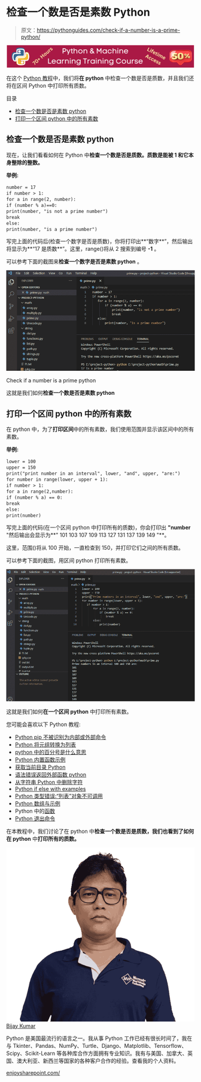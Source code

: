 # 检查一个数是否是素数 Python

> 原文：<https://pythonguides.com/check-if-a-number-is-a-prime-python/>

[![Python & Machine Learning training courses](img/49ec9c6da89a04c9f45bab643f8c765c.png)](https://sharepointsky.teachable.com/p/python-and-machine-learning-training-course)

在这个 [Python 教程](https://pythonguides.com/python-programming-for-the-absolute-beginner/)中，我们将**在 python** 中检查一个数是否是质数，并且我们还将在区间 Python 中打印所有质数。

目录

[](#)

*   [检查一个数是否是素数 python](#Check_if_a_number_is_a_prime_python "Check if a number is a prime python")
*   [打印一个区间 python 中的所有素数](#Print_all_prime_numbers_in_an_interval_python "Print all prime numbers in an interval python")

## 检查一个数是否是素数 python

现在，让我们看看如何在 Python 中**检查一个数是否是质数。质数是能被 1 和它本身整除的整数。**

**举例:**

```
number = 17
if number > 1:
for a in range(2, number):
if (number % a)==0:
print(number, "is not a prime number")
break
else:
print(number, "is a prime number")
```

写完上面的代码后(检查一个数字是否是质数)，你将打印出**“数字**”，然后输出将显示为**“17 是质数**”。这里，range()将从 2 搜索到编号 **-1** 。

可以参考下面的截图来**检查一个数字是否是素数 python** 。

![Check if a number is a prime python](img/b8318e76551ee829425251b10bcffc08.png "Check if a number is a prime python")

Check if a number is a prime python

这就是我们如何**检查一个数是否是素数 python**

## 打印一个区间 python 中的所有素数

在 python 中，为了**打印区间**中的所有素数，我们使用范围并显示该区间中的所有素数。

**举例:**

```
lower = 100
upper = 150
print("print number in an interval", lower, "and", upper, "are:")
for number in range(lower, upper + 1):
if number > 1:
for a in range(2,number):
if (number % a) == 0:
break
else:
print(number) 
```

写完上面的代码(在一个区间 python 中打印所有的质数)，你会打印出 **"number** "然后输出会显示为**" 101 103 107 109 113 127 131 137 139 149 "**。

这里，范围()将从 100 开始，一直检查到 150，并打印它们之间的所有质数。

可以参考下面的截图，用区间 python 打印所有素数。

![Print all prime numbers in an interval python](img/7bba6a2f9a7a2261576e001e253d2880.png "Print all prime numbers in an interval python")

这就是我们如何**在一个区间 python** 中打印所有素数。

您可能会喜欢以下 Python 教程:

*   [Python pip 不被识别为内部或外部命令](https://pythonguides.com/python-pip-is-not-recognized/)
*   [Python 将元组转换为列表](https://pythonguides.com/python-convert-tuple-to-list/)
*   [python 中的百分号是什么意思](https://pythonguides.com/percent-sign-mean-in-python/)
*   [Python 内置函数示例](https://pythonguides.com/python-built-in-functions/)
*   [获取当前目录 Python](https://pythonguides.com/get-current-directory-python/)
*   [语法错误返回外部函数 python](https://pythonguides.com/syntaxerror-return-outside-function-python/)
*   [从字符串 Python 中删除字符](https://pythonguides.com/remove-character-from-string-python/)
*   [Python if else with examples](https://pythonguides.com/python-if-else/)
*   [Python 类型错误:“列表”对象不可调用](https://pythonguides.com/python-typeerror-list-object-is-not-callable/)
*   [Python 数组与示例](https://pythonguides.com/python-array/)
*   Python 中的[函数](https://pythonguides.com/function-in-python/)
*   [Python 退出命令](https://pythonguides.com/python-exit-command/)

在本教程中，我们讨论了在 python 中**检查一个数是否是质数，我们也看到了如何在 python** 中**打印所有的质数。**

![Bijay Kumar MVP](img/9cb1c9117bcc4bbbaba71db8d37d76ef.png "Bijay Kumar MVP")[Bijay Kumar](https://pythonguides.com/author/fewlines4biju/)

Python 是美国最流行的语言之一。我从事 Python 工作已经有很长时间了，我在与 Tkinter、Pandas、NumPy、Turtle、Django、Matplotlib、Tensorflow、Scipy、Scikit-Learn 等各种库合作方面拥有专业知识。我有与美国、加拿大、英国、澳大利亚、新西兰等国家的各种客户合作的经验。查看我的个人资料。

[enjoysharepoint.com/](https://enjoysharepoint.com/)[](https://www.facebook.com/fewlines4biju "Facebook")[](https://www.linkedin.com/in/fewlines4biju/ "Linkedin")[](https://twitter.com/fewlines4biju "Twitter")